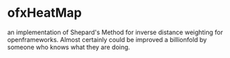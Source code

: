 ofxHeatMap
==========

an implementation of Shepard's Method for inverse distance weighting for openframeworks. Almost certainly could be improved a billionfold by someone who knows what they are doing.